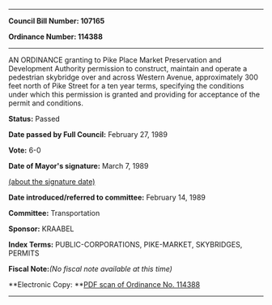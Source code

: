 

********

**Council Bill Number: 107165**
   
**Ordinance Number: 114388**
********

 AN ORDINANCE granting to Pike Place Market Preservation and Development Authority permission to construct, maintain and operate a pedestrian skybridge over and across Western Avenue, approximately 300 feet north of Pike Street for a ten year terms, specifying the conditions under which this permission is granted and providing for acceptance of the permit and conditions.

**Status:** Passed
   
**Date passed by Full Council:** February 27, 1989
   
**Vote:** 6-0
   
**Date of Mayor's signature:** March 7, 1989
   
[(about the signature date)](/~public/approvaldate.htm)
   
   
   
**Date introduced/referred to committee:** February 14, 1989
   
**Committee:** Transportation
   
**Sponsor:** KRAABEL
   
   
**Index Terms:** PUBLIC-CORPORATIONS, PIKE-MARKET, SKYBRIDGES, PERMITS

**Fiscal Note:**_(No fiscal note available at this time)_

**Electronic Copy: **[PDF scan of Ordinance No. 114388](/~archives/Ordinances/Ord_114388.pdf)

********

